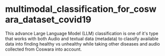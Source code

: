 # multimodal_classification_for_coswara_dataset_covid19
This advance Large Language Model (LLM) classification is one of it's type that works with both Audio and textual data (metadata) to classify available data into finding healthy vs unhealthy while taking other diseases and audio collected from Coswara into account.

